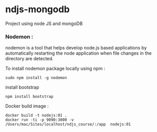 

# ndjs-mongodb

Project using node JS and mongoDB

### Nodemon : 

nodemon is a tool that helps develop node.js based applications by automatically restarting the node application when file changes in the directory are detected.

To install nodemon package locally using npm : 

```
sudo npm install -g nodemon 
```

install bootstrap

```
npm install bootstrap 
```

Docker build image : 

```
docker build -t nodejs:01 .
docker run -ti -p 9090:3000 -v /Users/mac/Sites/localhost/ndjs_course/:/app  nodejs:01
```

